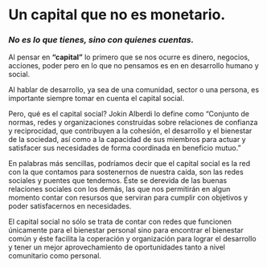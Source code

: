
<h1>Un capital que no es monetario.</h1>

<h3><i>No es lo que tienes, sino con quienes cuentas.</i></h3>

Al pensar en <strong>“capital”</strong> lo primero que se nos ocurre es dinero, negocios, acciones, poder  pero en lo que no pensamos es en en desarrollo humano y  social.

Al hablar de desarrollo, ya sea de una comunidad, sector o una persona, es importante siempre tomar en cuenta el capital social. 

Pero, qué es el capital social? Jokin Alberdi lo define como “Conjunto de normas, redes y organizaciones construidas sobre relaciones de confianza y reciprocidad, que contribuyen a la cohesión, el desarrollo y el bienestar de la sociedad, así como a la capacidad de sus miembros para actuar y satisfacer sus necesidades de forma coordinada en beneficio mutuo.”

En palabras más sencillas, podríamos decir que el capital social es la red con la que contamos para sostenernos de nuestra caída, son las redes sociales y puentes que tendemos. Éste se derevida de las buenas relaciones sociales con los demás, las que nos permitirán en algun momento contar con resursos que serviran para cumplir con objetivos y poder satisfacernos en necesidades.

El capital social no sólo se trata de contar con redes que funcionen únicamente para el bienestar personal sino para encontrar el bienestar común y éste facilita la coperación y organización para lograr el desarrollo y tener un mejor aprovechamiento de oportunidades  tanto a nivel comunitario como personal.

